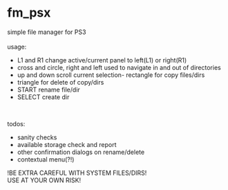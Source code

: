 # fm_psx
simple file manager for PS3
<br>
<br>
usage:

- L1 and R1 change active/current panel to left(L1) or right(R1)
- cross and circle, right and left used to navigate in and out of directories
- up and down scroll current selection- rectangle for copy files/dirs
- triangle for delete of copy/dirs
- START rename file/dir
- SELECT create dir
<br>

todos:

- sanity checks
- available storage check and report
- other confirmation dialogs on rename/delete
- contextual menu(?!)

!BE EXTRA CAREFUL WITH SYSTEM FILES/DIRS!
<br>
USE AT YOUR OWN RISK!
